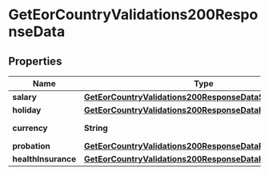 

# GetEorCountryValidations200ResponseData


## Properties

| Name | Type | Description | Notes |
|------------ | ------------- | ------------- | -------------|
|**salary** | [**GetEorCountryValidations200ResponseDataSalary**](GetEorCountryValidations200ResponseDataSalary.md) |  |  [optional] |
|**holiday** | [**GetEorCountryValidations200ResponseDataHoliday**](GetEorCountryValidations200ResponseDataHoliday.md) |  |  [optional] |
|**currency** | **String** | Country currency. |  [optional] |
|**probation** | [**GetEorCountryValidations200ResponseDataProbation**](GetEorCountryValidations200ResponseDataProbation.md) |  |  [optional] |
|**healthInsurance** | [**GetEorCountryValidations200ResponseDataHealthInsurance**](GetEorCountryValidations200ResponseDataHealthInsurance.md) |  |  [optional] |



